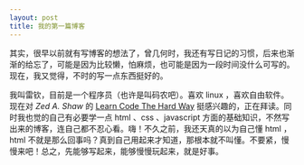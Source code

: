 ```yaml
---
layout: post
title: 我的第一篇博客
---
```


其实，很早以前就有写博客的想法了，曾几何时，我还有写日记的习惯，后来也渐渐的给忘了，可能是因为比较懒，怕麻烦，也可能是因为一段时间没什么可写的。现在，我又觉得，不时的写一点东西挺好的。

我叫雷钦，目前是一个程序员（也许是叫码农吧）。喜欢 linux ，喜欢自由软件。现在对 _Zed A. Shaw_ 的 [Learn Code The Hard Way](http://learncodethehardway.org) 挺感兴趣的，正在拜读。同时我也觉的自己有必要学一点 html 、css 、javascript 方面的基础知识，不然写出来的博客，连自己都不忍心看。嗨！不久之前，我还天真的以为自己懂 html ，html 不就是那么回事吗？真到自己用起来才知道，那根本就不叫懂。不要紧，慢慢来吧！总之，先能够写起来，能够慢慢玩起来，就是好事。

<!--more-->
